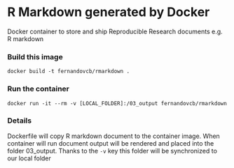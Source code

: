 # R Markdown generated by Docker

Docker container to store and ship Reproducible Research documents e.g. R markdown

### Build this image

`docker build -t fernandovcb/rmarkdown .`

### Run the container

`docker run -it --rm -v [LOCAL_FOLDER]:/03_output fernandovcb/rmarkdown`

### Details

Dockerfile will copy R markdown document to the container image. When container will run document output will be rendered and placed into the folder 03_output. Thanks to the `-v` key this folder will be synchronized to our local folder